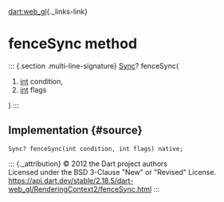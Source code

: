 [dart:web\_gl](../../dart-web_gl/dart-web_gl-library){._links-link}

fenceSync method
================

::: {.section .multi-line-signature}
[Sync](../sync-class)? fenceSync(

1.  [int](../../dart-core/int-class) condition,
2.  [int](../../dart-core/int-class) flags

)
:::

Implementation {#source}
--------------

``` {.language-dart data-language="dart"}
Sync? fenceSync(int condition, int flags) native;
```

::: {._attribution}
© 2012 the Dart project authors\
Licensed under the BSD 3-Clause \"New\" or \"Revised\" License.\
<https://api.dart.dev/stable/2.18.5/dart-web_gl/RenderingContext2/fenceSync.html>
:::
